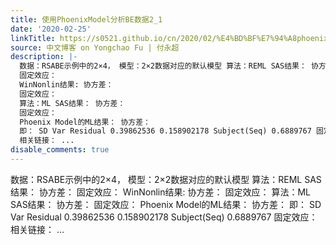 ```yaml
---
title: 使用PhoenixModel分析BE数据2_1
date: '2020-02-25'
linkTitle: https://s0521.github.io/cn/2020/02/%E4%BD%BF%E7%94%A8phoenixmodel%E5%88%86%E6%9E%90be%E6%95%B0%E6%8D%AE2_1/
source: 中文博客 on Yongchao Fu | 付永超
description: |-
  数据：RSABE示例中的2×4， 模型：2×2数据对应的默认模型 算法：REML SAS结果： 协方差：
  固定效应：
  WinNonlin结果: 协方差：
  固定效应：
  算法：ML SAS结果： 协方差：
  固定效应：
  Phoenix Model的ML结果： 协方差：
  即： SD Var Residual 0.39862536 0.158902178 Subject(Seq) 0.6889767 固定效应：
  相关链接： ...
disable_comments: true
---
```

数据：RSABE示例中的2×4， 模型：2×2数据对应的默认模型 算法：REML SAS结果： 协方差：
固定效应：
WinNonlin结果: 协方差：
固定效应：
算法：ML SAS结果： 协方差：
固定效应：
Phoenix Model的ML结果： 协方差：
即： SD Var Residual 0.39862536 0.158902178 Subject(Seq) 0.6889767 固定效应：
相关链接： ...